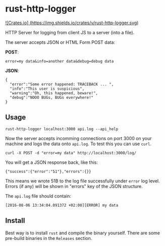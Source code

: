 # rust-http-logger
[![Crates.io]
(https://img.shields.io/crates/v/rust-http-logger.svg)](https://crates.io/crates/rust-http-logger)

HTTP Server for logging from client JS to a server (into a file).

The server accepts JSON or HTML Form POST data:

**POST**:

    error=my data&info=another data&debug=debug data
    
**JSON**:

    {
      "error":"Some error happened: TRACEBACK ... ", 
      "info":"This user is suspicious", 
      "warning":"Oh, this happened, beware!", 
      "debug":"NOOO BUGs, BUGs everywhere!"
    }

## Usage

    rust-http-logger localhost:3000 api.log --api_help

Now the server accepts incomming connections on port 3000 on your machine and logs the data onto `api.log`. To test this
you can use `curl`.

    curl -X POST -d "error=my data" http://localhost:3000/log/
    
You will get a JSON response back, like this:

    {"success":{"error":"51"},"errors":{}}
    
This means we wrote 51B to the log file successfully under `error` log level. Errors (if any) will be shown in "errors"
key of the JSON structure.

The `api.log` file should contain:

    [2016-08-06 13:34:04.091372 +02:00][ERROR] my data

    
## Install
Best way is to install `rust` and compile the binary yourself. There are some pre-build binaries in the `Releases` section. 
